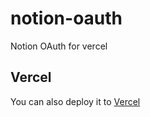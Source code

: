 # notion-oauth
Notion OAuth for vercel


## Vercel
You can also deploy it to [Vercel](https://vercel.com)
